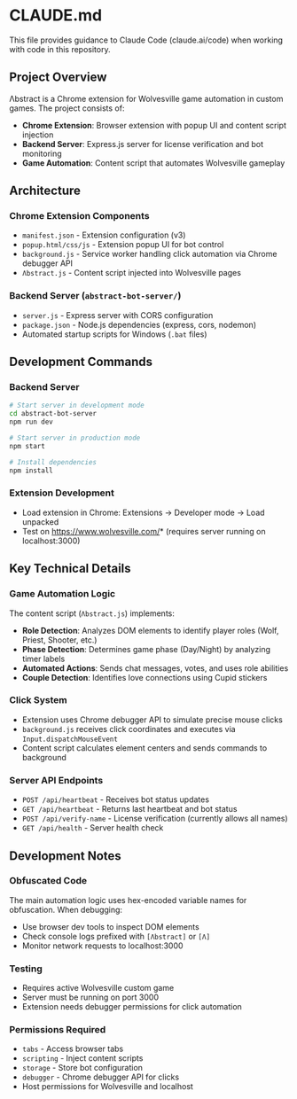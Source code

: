 # CLAUDE.md

This file provides guidance to Claude Code (claude.ai/code) when working with code in this repository.

## Project Overview

Λbstract is a Chrome extension for Wolvesville game automation in custom games. The project consists of:

- **Chrome Extension**: Browser extension with popup UI and content script injection
- **Backend Server**: Express.js server for license verification and bot monitoring
- **Game Automation**: Content script that automates Wolvesville gameplay

## Architecture

### Chrome Extension Components
- `manifest.json` - Extension configuration (v3)
- `popup.html/css/js` - Extension popup UI for bot control
- `background.js` - Service worker handling click automation via Chrome debugger API
- `Λbstract.js` - Content script injected into Wolvesville pages

### Backend Server (`abstract-bot-server/`)
- `server.js` - Express server with CORS configuration
- `package.json` - Node.js dependencies (express, cors, nodemon)
- Automated startup scripts for Windows (`.bat` files)

## Development Commands

### Backend Server
```bash
# Start server in development mode
cd abstract-bot-server
npm run dev

# Start server in production mode
npm start

# Install dependencies
npm install
```

### Extension Development
- Load extension in Chrome: Extensions → Developer mode → Load unpacked
- Test on https://www.wolvesville.com/* (requires server running on localhost:3000)

## Key Technical Details

### Game Automation Logic
The content script (`Λbstract.js`) implements:
- **Role Detection**: Analyzes DOM elements to identify player roles (Wolf, Priest, Shooter, etc.)
- **Phase Detection**: Determines game phase (Day/Night) by analyzing timer labels
- **Automated Actions**: Sends chat messages, votes, and uses role abilities
- **Couple Detection**: Identifies love connections using Cupid stickers

### Click System
- Extension uses Chrome debugger API to simulate precise mouse clicks
- `background.js` receives click coordinates and executes via `Input.dispatchMouseEvent`
- Content script calculates element centers and sends commands to background

### Server API Endpoints
- `POST /api/heartbeat` - Receives bot status updates
- `GET /api/heartbeat` - Returns last heartbeat and bot status
- `POST /api/verify-name` - License verification (currently allows all names)
- `GET /api/health` - Server health check

## Development Notes

### Obfuscated Code
The main automation logic uses hex-encoded variable names for obfuscation. When debugging:
- Use browser dev tools to inspect DOM elements
- Check console logs prefixed with `[Λbstract]` or `[Λ]`
- Monitor network requests to localhost:3000

### Testing
- Requires active Wolvesville custom game
- Server must be running on port 3000
- Extension needs debugger permissions for click automation

### Permissions Required
- `tabs` - Access browser tabs
- `scripting` - Inject content scripts
- `storage` - Store bot configuration
- `debugger` - Chrome debugger API for clicks
- Host permissions for Wolvesville and localhost